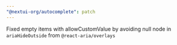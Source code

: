 ```yaml
---
"@nextui-org/autocomplete": patch
---
```


Fixed empty items with allowCustomValue by avoiding null node in `ariaHideOutside` from `@react-aria/overlays`

